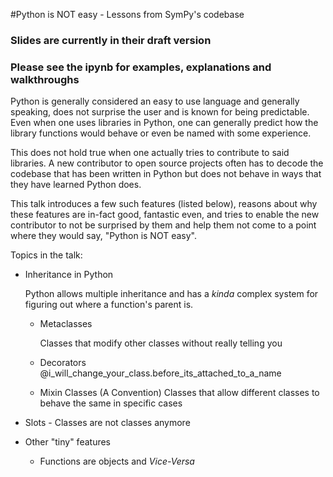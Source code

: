 #Python is NOT easy - Lessons from SymPy's codebase

### Slides are currently in their draft version
### Please see the ipynb for examples, explanations and walkthroughs

Python is generally considered an easy to use language and generally speaking, does not surprise the user and is known for being predictable. Even when one uses libraries in Python, one can generally predict how the library functions would behave or even be named with some experience. 

This does not hold true when one actually tries to contribute to said libraries. A new contributor to open source projects often has to decode the codebase that has been written in Python but does not behave in ways that they have learned Python does.

This talk introduces a few such features (listed below), reasons about why these features are in-fact good, fantastic even, and tries to enable the new contributor to not be surprised by them and help them not come to a point where they would say, "Python is NOT easy".

Topics in the talk:

- Inheritance in Python

  Python allows multiple inheritance and has a *kinda* complex system for figuring out where a function's parent is. 

  - Metaclasses

    Classes that modify other classes without really telling you

  - Decorators
    @i_will_change_your_class.before_its_attached_to_a_name
  - Mixin Classes (A Convention)
    Classes that allow different classes to behave the same in specific cases

- Slots - Classes are not classes anymore
- Other "tiny" features
  - Functions are objects and *Vice-Versa*

